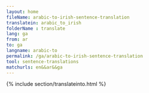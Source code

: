 ```yaml
---
layout: home
fileName: arabic-to-irish-sentence-translation
translatein: arabic_to_irish
folderName : translate
lang: ga
from: ar
to: ga
langname: arabic-to
permalink: /ga/arabic-to-irish-sentence-translation
tool: sentence-translations
matchurls: en&&ar&&ga
---
```

{% include section/translateinto.html %}
